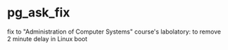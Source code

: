 # pg_ask_fix
fix to "Administration of Computer Systems" course's labolatory: to remove 2 minute delay in Linux boot
